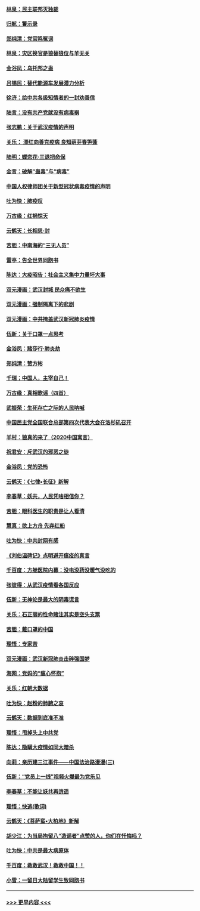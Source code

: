 #### [林泉：民主联邦灭独裁](../pages/nsc993/n11870998.md?t=02152133) 
#### [归航：警示录](../pages/nsc993/n11870963.md?t=02152133) 
#### [郑纯清：党官鸣冤词](../pages/nsc993/n11870938.md?t=02152133) 
#### [林泉：灾区换官是狼替狼位与羊无关](../pages/nsc993/n11870896.md?t=02152133) 
#### [金浴凤：乌托邦之蛊](../pages/nsc993/n11870879.md?t=02152133) 
#### [吕锡民：替代能源车发展潜力分析](../pages/nsc993/n11870656.md?t=02152133) 
#### [徐济：给中共各级知情者的一封劝善信](../pages/nsc993/n11868561.md?t=02152133) 
#### [陆言：没有共产党就没有病毒祸](../pages/nsc993/n11868232.md?t=02152133) 
#### [张志鹏：关于武汉疫情的声明](../pages/nsc993/n11867182.md?t=02152133) 
#### [关乐： 漂红向善克疫病 良知萌芽春笋蓬](../pages/nsc993/n11865710.md?t=02152133) 
#### [陆明：蝶恋花‧三退把命保](../pages/nsc993/n11865673.md?t=02152133) 
#### [金言：破解“蛊毒”与“病毒”](../pages/nsc993/n11864103.md?t=02152133) 
#### [中国人权律师团关于新型冠状病毒疫情的声明](../pages/nsc993/n11864249.md?t=02152133) 
#### [吐为快：肺疫叹](../pages/nsc993/n11864027.md?t=02152133) 
#### [万古缘：红祸惊天](../pages/nsc993/n11864079.md?t=02152133) 
#### [云鹤天：长相思‧封](../pages/nsc993/n11864006.md?t=02152133) 
#### [苦胆：中南海的“三无人员”](../pages/nsc993/n11862997.md?t=02152133) 
#### [雷亭：告全世界同胞书](../pages/nsc993/n11862572.md?t=02152133) 
#### [陈达：大疫昭告：社会主义集中力量坏大事](../pages/nsc993/n11859419.md?t=02152133) 
#### [双元漫画：武汉封城 民众痛不欲生](../pages/nsc993/n11859287.md?t=02152133) 
#### [双元漫画：强制隔离下的悲剧](../pages/nsc993/n11859244.md?t=02152133) 
#### [双元漫画：中共掩盖武汉新冠肺炎疫情](../pages/nsc993/n11858249.md?t=02152133) 
#### [伍新：关于口罩一点思考](../pages/nsc993/n11859195.md?t=02152133) 
#### [金浴凤：踏莎行‧肺炎劫](../pages/nsc993/n11858227.md?t=02152133) 
#### [郑纯清：赞方彬](../pages/nsc993/n11856803.md?t=02152133) 
#### [千瑞；中国人，主宰自己！](../pages/nsc993/n11856793.md?t=02152133) 
#### [万古缘：真相歌谣（四首）](../pages/nsc993/n11856263.md?t=02152133) 
#### [武振荣：生死存亡之际的人民呐喊](../pages/nsc993/n11856256.md?t=02152133) 
#### [中国民主党全国联合总部第四次代表大会在洛杉矶召开](../pages/nsc993/n11856344.md?t=02152133) 
#### [羊村：狼真的来了（2020中国寓言）](../pages/nsc993/n11856229.md?t=02152133) 
#### [祝君安：斥武汉的邪恶之徒](../pages/nsc993/n11855861.md?t=02152133) 
#### [金浴凤：党的恐怖](../pages/nsc993/n11855849.md?t=02152133) 
#### [云鹤天：《七律▪长征》新解](../pages/nsc993/n11855479.md?t=02152133) 
#### [李春草：妖共，人民凭啥相信你？](../pages/nsc993/n11855196.md?t=02152133) 
#### [苦胆：眼科医生的职责是让人看清](../pages/nsc993/n11853840.md?t=02152133) 
#### [慧真：欲上方舟 先弃红船](../pages/nsc993/n11853483.md?t=02152133) 
#### [吐为快：中共封网有感](../pages/nsc993/n11852575.md?t=02152133) 
#### [《刘伯温碑记》点明避开瘟疫的真言](../pages/nsc993/n11852128.md?t=02152133) 
#### [千百度：方舱医院内幕：没电没药没暖气没吃的](../pages/nsc993/n11850211.md?t=02152133) 
#### [张彼得：从武汉疫情看各国反应](../pages/nsc993/n11850102.md?t=02152133) 
#### [伍新：无神论是最大的阴毒谎言](../pages/nsc993/n11846129.md?t=02152133) 
#### [关乐：石正丽的性命赌注其实是空头支票](../pages/nsc993/n11846109.md?t=02152133) 
#### [苦胆：戴口罩的中国](../pages/nsc993/n11845576.md?t=02152133) 
#### [理悟：专家苦](../pages/nsc993/n11845564.md?t=02152133) 
#### [双元漫画：武汉新冠肺炎击碎强国梦](../pages/nsc993/n11843320.md?t=02152133) 
#### [海网：党妈的“瘟心怀抱”](../pages/nsc993/n11840740.md?t=02152133) 
#### [关乐：红朝大数据](../pages/nsc993/n11840675.md?t=02152133) 
#### [吐为快：赵粉的肺腑之哀](../pages/nsc993/n11840618.md?t=02152133) 
#### [云鹤天：数据到底准不准](../pages/nsc993/n11840325.md?t=02152133) 
#### [理悟：甩掉头上中共党](../pages/nsc993/n11838826.md?t=02152133) 
#### [陈达：隐瞒大疫情如同大暗杀](../pages/nsc993/n11838771.md?t=02152133) 
#### [向莉：亲历建三江事件——中国法治路漫漫(三)](../pages/nsc993/n11831825.md?t=02152133) 
#### [伍新：“党员上一线”视频火爆最为党乐见](../pages/nsc993/n11838200.md?t=02152133) 
#### [李春草：不能让妖共再逍遥](../pages/nsc993/n11838102.md?t=02152133) 
#### [理悟：快逃(歌词)](../pages/nsc993/n11838083.md?t=02152133) 
#### [云鹤天：《菩萨蛮▪大柏地》新解](../pages/nsc993/n11838059.md?t=02152133) 
#### [胡少江：为当局拘留八“造谣者”点赞的人，你们在忏悔吗？](../pages/nsc993/n11836801.md?t=02152133) 
#### [吐为快：中共是最大病原体](../pages/nsc993/n11836748.md?t=02152133) 
#### [千百度：救救武汉！救救中国！！](../pages/nsc993/n11836145.md?t=02152133) 
#### [小雪：一留日大陆留学生致同胞书](../pages/nsc993/n11834624.md?t=02152133) 

----
#### [ >>> 更早内容 <<< ](../indexes/nsc993-earlier.md)
